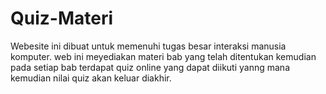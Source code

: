 # Quiz-Materi
Webesite ini dibuat untuk memenuhi tugas besar interaksi manusia komputer. web ini meyediakan materi bab yang telah ditentukan kemudian pada setiap bab terdapat quiz online yang dapat diikuti yanng mana kemudian nilai quiz akan keluar diakhir.
